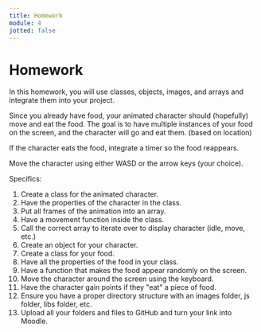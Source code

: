 ```yaml
---
title: Homework
module: 4
jotted: false
---
```


# Homework

<!--
In this homework, you are going to move an animated character.  If you can, relate it to your project.  Create a class of the objects in your project (simple shapes, images, properties, functions) The character should move when either WASD or the arrow keys are pressed (your choice) or independently.  When the character moves, it should go from an idle state to a moving state.

<a href="https://github.com/Montana-Media-Arts/220_CreativeCoding2-Spring2022-Samples/tree/main/Homework%204" target="_new">Homework 4 Example</a>

Specifics:
1.	Create a class for the player
2.	Hold all image objects in an array
3.	Change animations to movement when the WASD or arrow keys are pressed
4.	Have another animation change by key press or some other timing event.
5.	Potentially move the character around the screen.
-->

In this homework, you will use classes, objects, images, and arrays and integrate them into your project.  

Since you already have food, your animated character should (hopefully) move and eat the food. The goal is to have multiple instances of your food on the screen, and the character will go and eat them. (based on location)  

If the character eats the food, integrate a timer so the food reappears. 

Move the character using either WASD or the arrow keys (your choice). 

Specifics:

1. Create a class for the animated character.
2. Have the properties of the character in the class.
3. Put all frames of the animation into an array.
4. Have a movement function inside the class.
5. Call the correct array to iterate over to display character (idle, move, etc.)
6. Create an object for your character.
7. Create a class for your food.
8. Have all the properties of the food in your class.
9. Have a function that makes the food appear randomly on the screen.
10. Move the character around the screen using the keyboard.
11. Have the character gain points if they "eat" a piece of food.
12. Ensure you have a proper directory structure with an images folder, js folder, libs folder, etc.
13. Upload all your folders and files to GitHub and turn your link into Moodle.